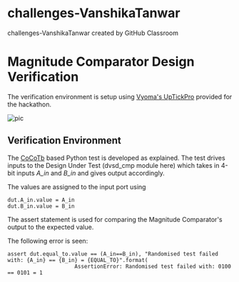 # challenges-VanshikaTanwar
challenges-VanshikaTanwar created by GitHub Classroom

# Magnitude Comparator Design Verification

The verification environment is setup using [Vyoma's UpTickPro](https://vyomasystems.com) provided for the hackathon.

![pic](https://user-images.githubusercontent.com/90523478/182223731-71e6590f-865e-47c6-aba7-f767e7dde941.jpeg)

## Verification Environment

The [CoCoTb](https://www.cocotb.org/) based Python test is developed as explained. The test drives inputs to the Design Under Test (dvsd_cmp module here) which takes in 4-bit inputs *A_in* and *B_in* and gives output accordingly. 

The values are assigned to the input port using 
```
dut.A_in.value = A_in
dut.B_in.value = B_in

```

The assert statement is used for comparing the Magnitude Comparator's output to the expected value.

The following error is seen:
```
assert dut.equal_to.value == (A_in==B_in), "Randomised test failed with: {A_in} == {B_in} = {EQUAL_TO}".format(
                     AssertionError: Randomised test failed with: 0100 == 0101 = 1
```
